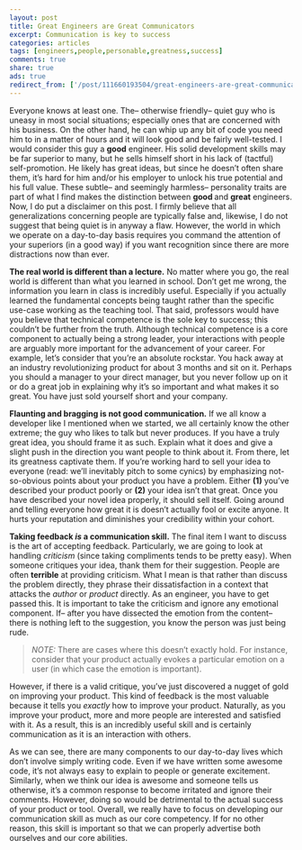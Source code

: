 ```yaml
---
layout: post
title: Great Engineers are Great Communicators
excerpt: Communication is key to success
categories: articles
tags: [engineers,people,personable,greatness,success]
comments: true
share: true
ads: true
redirect_from: ['/post/111660193504/great-engineers-are-great-communicators/', '/post/111660193504/']
---
```


<p>Everyone knows at least one. The&ndash; otherwise friendly&ndash; quiet guy who is uneasy in most social situations; especially ones that are concerned with his business. On the other hand, he can whip up any bit of code you need him to in a matter of hours and it will look good and be fairly well-tested. I would consider this guy a <b>good</b> engineer. His solid development skills may be far superior to many, but he sells himself short in his lack of (tactful) self-promotion. He likely has great ideas, but since he doesn&rsquo;t often share them, it&rsquo;s hard for him and/or his employer to unlock his true potential and his full value. These subtle&ndash; and seemingly harmless&ndash; personality traits are part of what I find makes the distinction between <b>good </b>and <b>great</b> engineers. Now, I do put a disclaimer on this post. I firmly believe that all generalizations concerning people are typically false and, likewise, I do not suggest that being quiet is in anyway a flaw. However, the world in which we operate on a day-to-day basis requires you command the attention of your superiors (in a good way) if you want recognition since there are more distractions now than ever.</p><p><b>The real world is different than a lecture.</b> No matter where you go, the real world is different than what you learned in school. Don&rsquo;t get me wrong, the information you learn in class is incredibly useful. Especially if you actually learned the fundamental concepts being taught rather than the specific use-case working as the teaching tool. That said, professors would have you believe that technical competence is the sole key to success; this couldn&rsquo;t be further from the truth. Although technical competence is a core component to actually being a strong leader, your interactions with people are arguably more important for the advancement of your career. For example, let&rsquo;s consider that you&rsquo;re an absolute rockstar. You hack away at an industry revolutionizing product for about 3 months and sit on it. Perhaps you should a manager to your direct manager, but you never follow up on it or do a great job in explaining why it&rsquo;s so important and what makes it so great. You have just sold yourself short and your company.</p><p><b>Flaunting and bragging is not good communication.</b> If we all know a developer like I mentioned when we started, we all certainly know the other extreme; the guy who likes to talk but never produces. If you have a truly great idea, you should frame it as such. Explain what it does and give a slight push in the direction you want people to think about it. From there, let its greatness captivate them. If you&rsquo;re working hard to sell your idea to everyone (read: we&rsquo;ll inevitably pitch to some cynics) by emphasizing not-so-obvious points about your product you have a problem. Either <b>(1)</b> you&rsquo;ve described your product poorly or <b>(2)</b> your idea isn&rsquo;t that great. Once you have described your novel idea properly, it should sell itself. Going around and telling everyone how great it is doesn&rsquo;t actually fool or excite anyone. It hurts your reputation and diminishes your credibility within your cohort. </p><p><b>Taking feedback <i>is</i> a communication skill.</b> The final item I want to discuss is the art of accepting feedback. Particularly, we are going to look at handling <i>criticism</i> (since taking compliments tends to be pretty easy). When someone critiques your idea, thank them for their suggestion. People are often <b>terrible</b> at providing criticism. What I mean is that rather than discuss the problem directly, they phrase their dissatisfaction in a context that attacks the <i>author</i> or <i>product</i> directly. As an engineer, you have to get passed this. It is important to take the criticism and ignore any emotional component. If&ndash; after you have dissected the emotion from the content&ndash; there is nothing left to the suggestion, you know the person was just being rude.</p><blockquote><i>NOTE:</i> There are cases where this doesn&rsquo;t exactly hold. For instance, consider that your product actually evokes a particular emotion on a user (in which case the emotion is important).</blockquote><p>However, if there is a valid critique, you&rsquo;ve just discovered a nugget of gold on improving your product. This kind of feedback is the most valuable because it tells you <i>exactly</i> how to improve your product. Naturally, as you improve your product, more and more people are interested and satisfied with it. As a result, this is an incredibly useful skill and is certainly communication as it is an interaction with others.</p><p>As we can see, there are many components to our day-to-day lives which don&rsquo;t involve simply writing code. Even if we have written some awesome code, it&rsquo;s not always easy to explain to people or generate excitement. Similarly, when we think our idea is awesome and someone tells us otherwise, it&rsquo;s a common response to become irritated and ignore their comments. However, doing so would be detrimental to the actual success of your product or tool. Overall, we really have to focus on developing our communication skill as much as our core competency. If for no other reason, this skill is important so that we can properly advertise both ourselves and our core abilities.</p>
